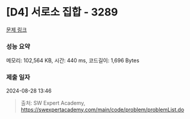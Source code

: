 # [D4] 서로소 집합 - 3289 

[문제 링크](https://swexpertacademy.com/main/code/problem/problemDetail.do?contestProbId=AWBJKA6qr2oDFAWr) 

### 성능 요약

메모리: 102,564 KB, 시간: 440 ms, 코드길이: 1,696 Bytes

### 제출 일자

2024-08-28 13:46



> 출처: SW Expert Academy, https://swexpertacademy.com/main/code/problem/problemList.do